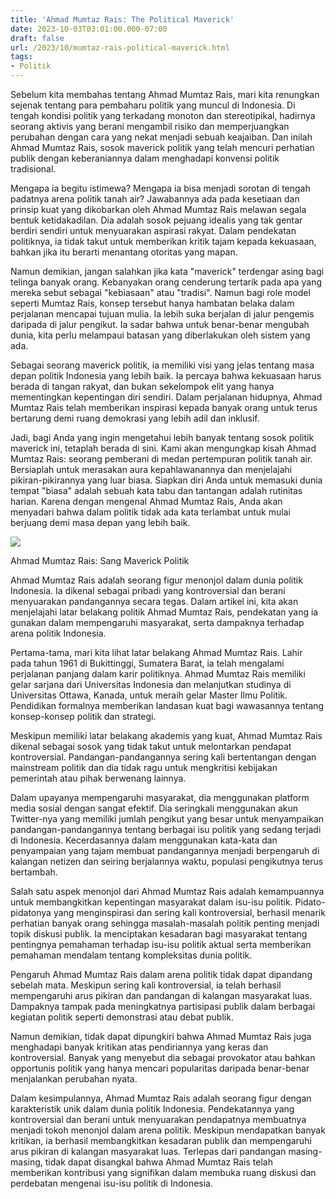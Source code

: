 ```yaml
---
title: 'Ahmad Mumtaz Rais: The Political Maverick'
date: 2023-10-03T03:01:00.000-07:00
draft: false
url: /2023/10/mumtaz-rais-political-maverick.html
tags: 
- Politik
---
```


  

Sebelum kita membahas tentang Ahmad Mumtaz Rais, mari kita renungkan sejenak tentang para pembaharu politik yang muncul di Indonesia. Di tengah kondisi politik yang terkadang monoton dan stereotipikal, hadirnya seorang aktivis yang berani mengambil risiko dan memperjuangkan perubahan dengan cara yang nekat menjadi sebuah keajaiban. Dan inilah Ahmad Mumtaz Rais, sosok maverick politik yang telah mencuri perhatian publik dengan keberaniannya dalam menghadapi konvensi politik tradisional.

  

Mengapa ia begitu istimewa? Mengapa ia bisa menjadi sorotan di tengah padatnya arena politik tanah air? Jawabannya ada pada kesetiaan dan prinsip kuat yang dikobarkan oleh Ahmad Mumtaz Rais melawan segala bentuk ketidakadilan. Dia adalah sosok pejuang idealis yang tak gentar berdiri sendiri untuk menyuarakan aspirasi rakyat. Dalam pendekatan politiknya, ia tidak takut untuk memberikan kritik tajam kepada kekuasaan, bahkan jika itu berarti menantang otoritas yang mapan.

  

Namun demikian, jangan salahkan jika kata "maverick" terdengar asing bagi telinga banyak orang. Kebanyakan orang cenderung tertarik pada apa yang mereka sebut sebagai "kebiasaan" atau "tradisi". Namun bagi role model seperti Mumtaz Rais, konsep tersebut hanya hambatan belaka dalam perjalanan mencapai tujuan mulia. Ia lebih suka berjalan di jalur pengemis daripada di jalur pengikut. Ia sadar bahwa untuk benar-benar mengubah dunia, kita perlu melampaui batasan yang diberlakukan oleh sistem yang ada.

  

Sebagai seorang maverick politik, ia memiliki visi yang jelas tentang masa depan politik Indonesia yang lebih baik. Ia percaya bahwa kekuasaan harus berada di tangan rakyat, dan bukan sekelompok elit yang hanya mementingkan kepentingan diri sendiri. Dalam perjalanan hidupnya, Ahmad Mumtaz Rais telah memberikan inspirasi kepada banyak orang untuk terus bertarung demi ruang demokrasi yang lebih adil dan inklusif.

  

Jadi, bagi Anda yang ingin mengetahui lebih banyak tentang sosok politik maverick ini, tetaplah berada di sini. Kami akan mengungkap kisah Ahmad Mumtaz Rais: seorang pemberani di medan pertempuran politik tanah air. Bersiaplah untuk merasakan aura kepahlawanannya dan menjelajahi pikiran-pikirannya yang luar biasa. Siapkan diri Anda untuk memasuki dunia tempat "biasa" adalah sebuah kata tabu dan tantangan adalah rutinitas harian. Karena dengan mengenal Ahmad Mumtaz Rais, Anda akan menyadari bahwa dalam politik tidak ada kata terlambat untuk mulai berjuang demi masa depan yang lebih baik.

  

![](https://awsimages.detik.net.id/community/media/visual/2020/08/31/ahmad-mumtaz-rais-dok-mumtaz-rais_169.jpeg?w=700&q=90)

  

Ahmad Mumtaz Rais: Sang Maverick Politik

  

Ahmad Mumtaz Rais adalah seorang figur menonjol dalam dunia politik Indonesia. Ia dikenal sebagai pribadi yang kontroversial dan berani menyuarakan pandangannya secara tegas. Dalam artikel ini, kita akan menjelajahi latar belakang politik Ahmad Mumtaz Rais, pendekatan yang ia gunakan dalam mempengaruhi masyarakat, serta dampaknya terhadap arena politik Indonesia.

  

Pertama-tama, mari kita lihat latar belakang Ahmad Mumtaz Rais. Lahir pada tahun 1961 di Bukittinggi, Sumatera Barat, ia telah mengalami perjalanan panjang dalam karir politiknya. Ahmad Mumtaz Rais memiliki gelar sarjana dari Universitas Indonesia dan melanjutkan studinya di Universitas Ottawa, Kanada, untuk meraih gelar Master Ilmu Politik. Pendidikan formalnya memberikan landasan kuat bagi wawasannya tentang konsep-konsep politik dan strategi.

  

Meskipun memiliki latar belakang akademis yang kuat, Ahmad Mumtaz Rais dikenal sebagai sosok yang tidak takut untuk melontarkan pendapat kontroversial. Pandangan-pandangannya sering kali bertentangan dengan mainstream politik dan dia tidak ragu untuk mengkritisi kebijakan pemerintah atau pihak berwenang lainnya.  
  
Dalam upayanya mempengaruhi masyarakat, dia menggunakan platform media sosial dengan sangat efektif. Dia seringkali menggunakan akun Twitter-nya yang memiliki jumlah pengikut yang besar untuk menyampaikan pandangan-pandangannya tentang berbagai isu politik yang sedang terjadi di Indonesia. Kecerdasannya dalam menggunakan kata-kata dan penyampaian yang tajam membuat pandangannya menjadi berpengaruh di kalangan netizen dan seiring berjalannya waktu, populasi pengikutnya terus bertambah.

  

Salah satu aspek menonjol dari Ahmad Mumtaz Rais adalah kemampuannya untuk membangkitkan kepentingan masyarakat dalam isu-isu politik. Pidato-pidatonya yang menginspirasi dan sering kali kontroversial, berhasil menarik perhatian banyak orang sehingga masalah-masalah politik penting menjadi topik diskusi publik. Ia menciptakan kesadaran bagi masyarakat tentang pentingnya pemahaman terhadap isu-isu politik aktual serta memberikan pemahaman mendalam tentang kompleksitas dunia politik.

  

Pengaruh Ahmad Mumtaz Rais dalam arena politik tidak dapat dipandang sebelah mata. Meskipun sering kali kontroversial, ia telah berhasil mempengaruhi arus pikiran dan pandangan di kalangan masyarakat luas. Dampaknya tampak pada meningkatnya partisipasi publik dalam berbagai kegiatan politik seperti demonstrasi atau debat publik.

  

Namun demikian, tidak dapat dipungkiri bahwa Ahmad Mumtaz Rais juga menghadapi banyak kritikan atas pendiriannya yang keras dan kontroversial. Banyak yang menyebut dia sebagai provokator atau bahkan opportunis politik yang hanya mencari popularitas daripada benar-benar menjalankan perubahan nyata.

  

Dalam kesimpulannya, Ahmad Mumtaz Rais adalah seorang figur dengan karakteristik unik dalam dunia politik Indonesia. Pendekatannya yang kontroversial dan berani untuk menyuarakan pendapatnya membuatnya menjadi tokoh menonjol dalam arena politik. Meskipun mendapatkan banyak kritikan, ia berhasil membangkitkan kesadaran publik dan mempengaruhi arus pikiran di kalangan masyarakat luas. Terlepas dari pandangan masing-masing, tidak dapat disangkal bahwa Ahmad Mumtaz Rais telah memberikan kontribusi yang signifikan dalam membuka ruang diskusi dan perdebatan mengenai isu-isu politik di Indonesia.